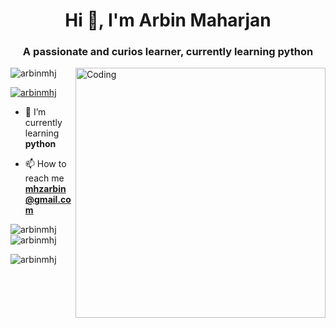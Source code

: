 <h1 align="center">Hi 👋, I'm Arbin Maharjan</h1>
<h3 align="center">A passionate and curios learner, currently learning python</h3>
<img align="right" alt="Coding" width="400" src="https://cdn.dribbble.com/users/1059583/screenshots/4171367/coding-freak.gif">

<p align="left"> <img src="https://komarev.com/ghpvc/?username=arbinmhj&label=Profile%20views&color=0e75b6&style=flat" alt="arbinmhj" /> </p>

<p align="left"> <a href="https://github.com/ryo-ma/github-profile-trophy"><img src="https://github-profile-trophy.vercel.app/?username=arbinmhj" alt="arbinmhj" /></a> </p>

- 🌱 I’m currently learning **python**

- 📫 How to reach me **mhzarbin@gmail.com**



<p><img align="left" src="https://github-readme-stats.vercel.app/api/top-langs?username=arbinmhj&show_icons=true&locale=en&layout=compact" alt="arbinmhj" /></p>

<p>&nbsp;<img align="center" src="https://github-readme-stats.vercel.app/api?username=arbinmhj&show_icons=true&locale=en" alt="arbinmhj" /></p>

<p><img align="center" src="https://github-readme-streak-stats.herokuapp.com/?user=arbinmhj&" alt="arbinmhj" /></p>
